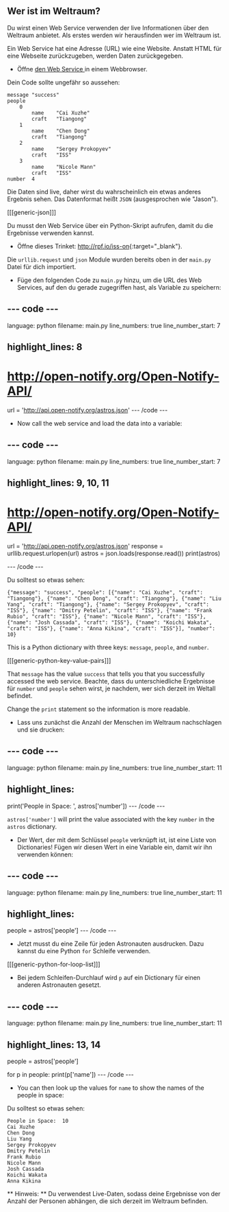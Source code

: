 ## Wer ist im Weltraum?

Du wirst einen Web Service verwenden der live Informationen über den Weltraum anbietet. Als erstes werden wir herausfinden wer im Weltraum ist.

Ein Web Service hat eine Adresse (URL) wie eine Website. Anstatt HTML für eine Webseite zurückzugeben, werden Daten zurückgegeben.

+ Öffne <a href="http://api.open-notify.org/astros.json" target="_blank"> den Web Service </a> in einem Webbrowser.

Dein Code sollte ungefähr so aussehen:

    message "success"
    people  
        0   
            name    "Cai Xuzhe"
            craft   "Tiangong"
        1   
            name    "Chen Dong"
            craft   "Tiangong"
        2   
            name    "Sergey Prokopyev"
            craft   "ISS"
        3   
            name    "Nicole Mann"
            craft   "ISS"
    number  4
    

Die Daten sind live, daher wirst du wahrscheinlich ein etwas anderes Ergebnis sehen. Das Datenformat heißt ` JSON ` (ausgesprochen wie "Jason").

[[[generic-json]]]

Du musst den Web Service über ein Python-Skript aufrufen, damit du die Ergebnisse verwenden kannst.

+ Öffne dieses Trinket: <http://rpf.io/iss-on>{:target="_blank"}.

Die ` urllib.request ` und `json` Module wurden bereits oben in der ` main.py ` Datei für dich importiert.

+ Füge den folgenden Code zu `main.py` hinzu, um die URL des Web Services, auf den du gerade zugegriffen hast, als Variable zu speichern:

## \--- code \---

language: python filename: main.py line_numbers: true line_number_start: 7

## highlight_lines: 8

# http://open-notify.org/Open-Notify-API/

url = 'http://api.open-notify.org/astros.json' \--- /code \---

+ Now call the web service and load the data into a variable:

## \--- code \---

language: python filename: main.py line_numbers: true line_number_start: 7

## highlight_lines: 9, 10, 11

# http://open-notify.org/Open-Notify-API/

url = 'http://api.open-notify.org/astros.json' response = urllib.request.urlopen(url) astros = json.loads(response.read()) print(astros)

\--- /code \---

Du solltest so etwas sehen:

    {"message": "success", "people": [{"name": "Cai Xuzhe", "craft": "Tiangong"}, {"name": "Chen Dong", "craft": "Tiangong"}, {"name": "Liu Yang", "craft": "Tiangong"}, {"name": "Sergey Prokopyev", "craft": "ISS"}, {"name": "Dmitry Petelin", "craft": "ISS"}, {"name": "Frank Rubio", "craft": "ISS"}, {"name": "Nicole Mann", "craft": "ISS"}, {"name": "Josh Cassada", "craft": "ISS"}, {"name": "Koichi Wakata", "craft": "ISS"}, {"name": "Anna Kikina", "craft": "ISS"}], "number": 10}
    

This is a Python dictionary with three keys: `message`, `people`, and `number`.

[[[generic-python-key-value-pairs]]]

That `message` has the value `success` that tells you that you successfully accessed the web service. Beachte, dass du unterschiedliche Ergebnisse für `number` und `people` sehen wirst, je nachdem, wer sich derzeit im Weltall befindet.

Change the `print` statement so the information is more readable.

+ Lass uns zunächst die Anzahl der Menschen im Weltraum nachschlagen und sie drucken:

## \--- code \---

language: python filename: main.py line_numbers: true line_number_start: 11

## highlight_lines:

print('People in Space: ', astros['number']) \--- /code \---

`astros['number']` will print the value associated with the key `number` in the `astros` dictionary.

+ Der Wert, der mit dem Schlüssel `people` verknüpft ist, ist eine Liste von Dictionaries! Fügen wir diesen Wert in eine Variable ein, damit wir ihn verwenden können:

## \--- code \---

language: python filename: main.py line_numbers: true line_number_start: 11

## highlight_lines:

people = astros['people'] \--- /code \---

+ Jetzt musst du eine Zeile für jeden Astronauten ausdrucken. Dazu kannst du eine Python `for` Schleife verwenden.

[[[generic-python-for-loop-list]]]

+ Bei jedem Schleifen-Durchlauf wird `p` auf ein Dictionary für einen anderen Astronauten gesetzt.

## \--- code \---

language: python filename: main.py line_numbers: true line_number_start: 11

## highlight_lines: 13, 14

people = astros['people']

for p in people: print(p['name']) \--- /code \---

+ You can then look up the values for `name` to show the names of the people in space:

Du solltest so etwas sehen:

    People in Space:  10
    Cai Xuzhe
    Chen Dong
    Liu Yang
    Sergey Prokopyev
    Dmitry Petelin
    Frank Rubio
    Nicole Mann
    Josh Cassada
    Koichi Wakata
    Anna Kikina
    

** Hinweis: ** Du verwendest Live-Daten, sodass deine Ergebnisse von der Anzahl der Personen abhängen, die sich derzeit im Weltraum befinden.